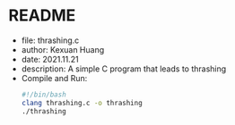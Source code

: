 # README

- file: thrashing.c
- author: Kexuan Huang
- date: 2021.11.21
- description: A simple C program that leads to thrashing
- Compile and Run:
  ```bash
  #!/bin/bash
  clang thrashing.c -o thrashing
  ./thrashing
  ```

